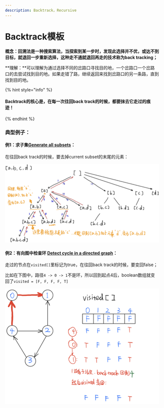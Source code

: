 ```yaml
---
description: Backtrack，Recursive
---
```


# Backtrack模板

**概念：**回溯法是一种搜索算法，当探索到某一步时，发现此选择并不优，或达不到目标，就退回一步重新选择，这种走不通就退回再走的技术称为**back tracking；**

**理解：**可以理解为通过选择不同的岔路口寻找目的地，一个岔路口一个岔路口的去尝试找到目的地。如果走错了路，继续返回来找到岔路口的另一条路，直到找到目的地。

{% hint style="info" %}
#### Backtrack的核心是，在每一次往回back track的时候，都要抹去它走过的痕迹！
{% endhint %}



### 典型例子：

#### 例1：求子集[Generate all subsets](https://bhnigw.gitbook.io/leetcode/leetcode-78.-subsets)：

在往回back track的时候，要去掉current subset的末尾的元素：

![](.gitbook/assets/img_6394.jpg)



#### 例2：有向图中检查环 [Detect cycle in a directed graph](https://bhnigw.gitbook.io/leetcode/ji-chu-bi-hui/detect-cycle-in-a-directed-graph)：

走过的节点在`visited[]`里标记为true，在往回back track的时候，要变回false；

比如在下图中，路径`4 -> 0 -> 1`不是环，所以回到起点4后，boolean数组就变回了`visited = [F, F, F, F, T]`

![](.gitbook/assets/img_6338.jpg)



